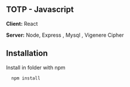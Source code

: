 
## TOTP - Javascript 

**Client:** React

**Server:** Node, Express , Mysql , Vigenere Cipher


## Installation

Install in folder with npm

```bash
  npm install
```
    
